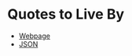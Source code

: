 # Quotes to Live By

- [Webpage](https://www.mauriciorobayo.com/quotes-to-live-by)
- [JSON](https://raw.githubusercontent.com/MauricioRobayo/quotes-to-live-by/master/quotes-to-live-by.json)
